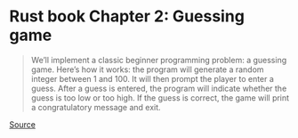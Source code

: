 # Rust book Chapter 2: Guessing game

> We’ll implement a classic beginner programming problem: a guessing game. Here’s how it works: the program will generate a random integer between 1 and 100. It will then prompt the player to enter a guess. After a guess is entered, the program will indicate whether the guess is too low or too high. If the guess is correct, the game will print a congratulatory message and exit.

[Source](https://doc.rust-lang.org/book/ch02-00-guessing-game-tutorial.html)
